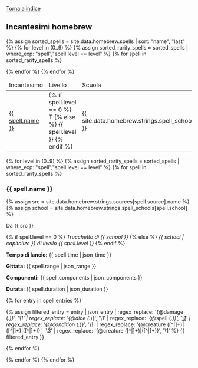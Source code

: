 [Torna a indice](/homebrew/index)

<link rel="stylesheet" href="{{ '/assets/css/homebrew.css' | relative_url }}">

## Incantesimi homebrew

<table>
<thead>
    <tr>
        <td>Incantesimo</td>
        <td>Livello</td>
        <td>Scuola</td>
    </tr>
</thead>
<tbody>

<!-- Rarity first, name second -->
{% assign sorted_spells = site.data.homebrew.spells | sort: "name", "last" %}
{% for level in (0..9) %}
{% assign sorted_rarity_spells = sorted_spells | where_exp: "spell","spell.level == level" %}
{% for spell in sorted_rarity_spells %}

<tr>
    <td><a href="#{{ spell.name | slugify }}">{{ spell.name }}</a></td>
    <td>{% if spell.level == 0 %} T {% else %} {{ spell.level }} {% endif %}</td>
    <td>{{ site.data.homebrew.strings.spell_schools[spell.school] }}</td>
</tr>

{% endfor %}
{% endfor %}

</tbody>
</table>

<!-- Rarity first, name second -->
{% for level in (0..9) %}
{% assign sorted_rarity_spells = sorted_spells | where_exp: "spell","spell.level == level" %}
{% for spell in sorted_rarity_spells %}

<h3 id="{{ spell.name | slugify }}">{{ spell.name }}</h3>

{% assign src = site.data.homebrew.strings.sources[spell.source].name  %}
{% assign school = site.data.homebrew.strings.spell_schools[spell.school] %}

<p class="hb-source">Da {{ src }}</p>

{% if spell.level == 0 %}
*Trucchetto di {{ school }}*
{% else %}
*{{ school | capitalize }} di livello {{ spell.level }}*
{% endif %}

**Tempo di lancio:** {{ spell.time | json_time }}

**Gittata:** {{ spell.range | json_range }}

**Componenti:** {{ spell.components | json_components }}

**Durata:** {{ spell.duration | json_duration }}

{% for entry in spell.entries %}

{% assign filtered_entry = entry 
    | json_entry
    | regex_replace: '{@damage (.*)}', '<span class="hb-damage">\1</span>' 
    | regex_replace: '{@dice (.*)}', '<span class="hb-dice">\1</span>' 
    | regex_replace: '{@spell (.*)}', '<span class="hb-spell"><a href="https://roll20.net/compendium/dnd5e/\1">\1</a></span>' 
    | regex_replace: '{@condition (.*)}', '<span class="hb-condition"><a href="https://roll20.net/compendium/dnd5e/Conditions">\1</a></span>' 
    | regex_replace: '{@creature ([^\|]+)\|([^\|]+)\|([^\|]+)}', '<span class="hb-creature">\3</span>' 
    | regex_replace: '{@creature ([^\|]+)\|([^\|]+)}', '<span class="hb-creature">\1</span>' 
%}
{{ filtered_entry }}

{% endfor %}

{% endfor %}
{% endfor %}